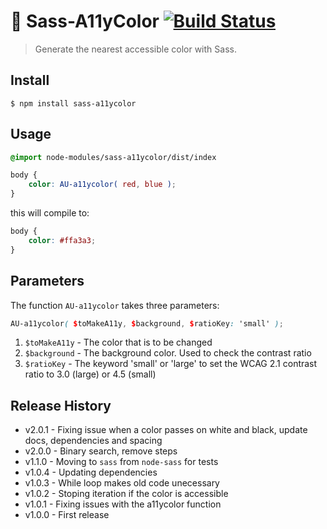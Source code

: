 🌈 Sass-A11yColor [![Build Status](https://travis-ci.org/alex-page/sass-a11ycolor.svg?branch=master)](https://travis-ci.org/alex-page/sass-a11ycolor)
==============

> Generate the nearest accessible color with Sass.


## Install

```shell
$ npm install sass-a11ycolor
```


## Usage

```scss
@import node-modules/sass-a11ycolor/dist/index

body {
	color: AU-a11ycolor( red, blue );
}
```

this will compile to:

```css
body {
	color: #ffa3a3;
}
```


## Parameters

The function `AU-a11ycolor` takes three parameters:

```scss
AU-a11ycolor( $toMakeA11y, $background, $ratioKey: 'small' );
```

1. `$toMakeA11y` - The color that is to be changed
1. `$background` - The background color. Used to check the contrast ratio
1. `$ratioKey`   - The keyword 'small' or 'large' to set the WCAG 2.1 contrast ratio to 3.0 (large) or 4.5 (small)


## Release History

* v2.0.1 - Fixing issue when a color passes on white and black, update docs, dependencies and spacing
* v2.0.0 - Binary search, remove steps
* v1.1.0 - Moving to `sass` from `node-sass` for tests
* v1.0.4 - Updating dependencies
* v1.0.3 - While loop makes old code unecessary
* v1.0.2 - Stoping iteration if the color is accessible
* v1.0.1 - Fixing issues with the a11ycolor function
* v1.0.0 - First release
